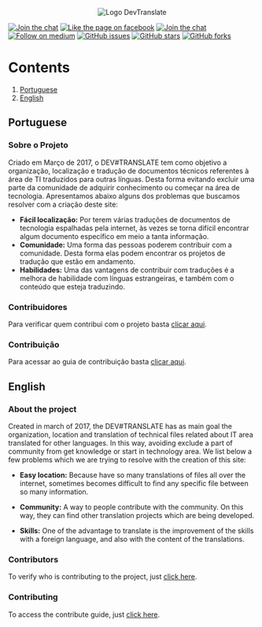 <p align="center">
  <img src="https://raw.githubusercontent.com/devtranslate/devtranslate.github.io/master/images/logo.png" alt="Logo DevTranslate"/>
</p>

[![Join the chat](https://img.shields.io/badge/gitter-join%20chat%20%E2%86%92-cc2b5e.svg?style=flat-square)](https://gitter.im/devtranslate/Lobby)
[![Like the page on facebook](https://img.shields.io/badge/facebook-like%20the%20page%20%E2%86%92-4267b2.svg?style=flat-square)](https://www.facebook.com/devtranslate/)
[![Join the chat](https://img.shields.io/badge/telegram-join%20chat%20%E2%86%92-0088cc.svg?style=flat-square)](https://telegram.me/devtranslate)
[![Follow on medium](https://img.shields.io/badge/medium-follow%20us%20%E2%86%92-02b875.svg?style=flat-square)](https://medium.com/devtranslate)
[![GitHub issues](https://img.shields.io/github/issues/devtranslate/about.svg?style=flat-square)](https://github.com/devtranslate/about/issues)
[![GitHub stars](https://img.shields.io/github/stars/devtranslate/about.svg?style=flat-square)](https://github.com/devtranslate/about/stargazers)
[![GitHub forks](https://img.shields.io/github/forks/devtranslate/about.svg?style=flat-square)](https://github.com/devtranslate/about/network)

# Contents
1. [Portuguese](https://github.com/devtranslate/about#portuguese)
2. [English](https://github.com/devtranslate/about#english)

## Portuguese

### Sobre o Projeto
Criado em Março de 2017, o DEV#TRANSLATE tem como objetivo a organização, localização e tradução de documentos técnicos referentes à área de TI traduzidos para outras línguas. Desta forma evitando excluir uma parte da comunidade de adquirir conhecimento ou começar na área de tecnologia. Apresentamos abaixo alguns dos problemas que buscamos resolver com a criação deste site:

* **Fácil localização:** Por terem várias traduções de documentos de tecnologia espalhadas pela internet, às vezes se torna difícil encontrar algum documento específico em meio a tanta informação.
* **Comunidade:** Uma forma das pessoas poderem contribuir com a comunidade. Desta forma elas podem encontrar os projetos de tradução que estão em andamento.
* **Habilidades:** Uma das vantagens de contribuir com traduções é a melhora de habilidade com línguas estrangeiras, e também com o conteúdo que esteja traduzindo.

### Contribuidores
Para verificar quem contribui com o projeto basta [clicar aqui][link-contributors].

### Contribuição
Para acessar ao guia de contribuição basta [clicar aqui][link-contributing].

## English

### About the project
Created in march of 2017, the DEV#TRANSLATE has as main goal the organization, location and translation of technical files related about IT area translated for other languages. In this way, avoiding exclude a part of community from get knowledge or start in technology area. We list below a few problems which we are trying to resolve with the creation of this site:

* **Easy location:** Because have so many translations of files all over the internet, sometimes becomes difficult to find any specific file between so many information.

* **Community:** A way to people contribute with the community. On this way, they can find other translation projects which are being developed.

* **Skills:** One of the advantage to translate is the improvement of the skills with a foreign language, and also with the content of the translations.

### Contributors
To verify who is contributing to the project, just [click here][link-contributors].

### Contributing
To access the contribute guide, just [click here][link-contributing].

[link-contributors]: https://github.com/devtranslate/about/blob/master/CONTRIBUTORS.md
[link-contributing]: https://github.com/devtranslate/about/blob/master/CONTRIBUTING.md
